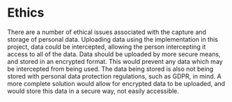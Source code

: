 # Ethics

There are a number of ethical issues associated with the capture and storage of
personal data. Uploading data using the implementation in this project, data
could be intercepted, allowing the person intercepting it access to all of the
data. Data should be uploaded by more secure means, and stored in an encrypted
format. This would prevent any data which may be intercepted from being used.
The data being stored is also not being stored with personal data protection
regulations, such as GDPR, in mind. A more complete solution would allow for
encrypted data to be uploaded, and would store this data in a secure way, not
easily accessible.
